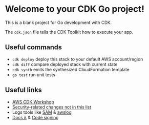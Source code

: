 # Welcome to your CDK Go project!

This is a blank project for Go development with CDK.

The `cdk.json` file tells the CDK Toolkit how to execute your app.

## Useful commands

 * `cdk deploy`      deploy this stack to your default AWS account/region
 * `cdk diff`        compare deployed stack with current state
 * `cdk synth`       emits the synthesized CloudFormation template
 * `go test`         run unit tests

## Useful links

 * [AWS CDK Workshop](https://cdkworkshop.com/)
 * [Security-related changes not in this list](https://github.com/aws/aws-cdk/issues/1299)
 * Logs tools like [SAM](https://github.com/aws/aws-sam-cli) & [awslog](https://github.com/jorgebastida/awslogs)
 * [Docs λ](https://docs.aws.amazon.com/lambda/latest/dg/welcome.html) & [Code signing](https://docs.aws.amazon.com/lambda/latest/dg/configuration-codesigning.html)